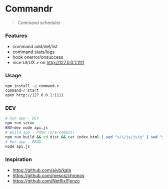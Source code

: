 # Commandr
> Command scheduler

### Features
- command add/del/list
- command stats/logs
- hook onerror/onsuccess
- nice UI/UX > on http://127.0.0.1:1111

### Usage
```bash
npm install -g command-r
command-r start
open http://127.0.0.1:1111
```

### DEV
```bash
# Run app - DEV
npm run serve
ENV=dev node api.js
# Build app - PROD (pre-commit)
npm run build && cd dist && cat index.html | sed "s/\/js/js/g" | sed "s/\/css/css/g" | inliner --nosvg --skip-absolute-urls -mni > inline.html && mv inline.html index.html && rm -rf css js && cd -
# Run app - PROD
node api.js
```

### Inspiration
- https://github.com/ajvb/kala
- https://github.com/mesos/chronos
- https://github.com/Netflix/Fenzo

